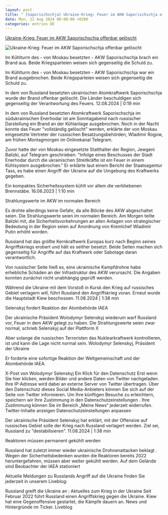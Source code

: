 ```yaml
---
layout: post
title: " [Saporischschja] Ukraine-Krieg: Feuer im AKW Saporischschja offenbar gelöscht"
date: Mon, 12 Aug 2024 00:00:00 +0200
categories: entries DE
---
```

[Ukraine-Krieg: Feuer im AKW Saporischschja offenbar gelöscht](https://www.zdf.de/nachrichten/politik/ausland/akw-feuer-saporischschja-ukraine-krieg-russland-100.html)

![Ukraine-Krieg: Feuer im AKW Saporischschja offenbar gelöscht](https://www.zdf.de/assets/ukraine-saporischschja-atomkraftwerk-100~1280x720?cb=1723409729426)

Im Kühlturm des - von Moskau besetzten - AKW Saporischschja brach ein Brand aus. Beide Kriegsparteien weisen sich gegenseitig die Schuld zu.

Im Kühlturm des - von Moskau besetzten - AKW Saporischschja war ein Brand ausgebrochen. Beide Kriegsparteien weisen sich gegenseitig die Schuld zu.

In dem von Russland besetzten ukrainischen Atomkraftwerk Saporischschja wurde der Brand offenbar gelöscht. Die Länder beschuldigen sich gegenseitig der Verantwortung des Feuers. 12.08.2024 | 0:19 min

In dem von Russland besetzten Atomkraftwerk Saporischschja im südukrainischen Enerhodar ist am Sonntagabend nach russischer Darstellung ein Brand an der Kühlanlage ausgebrochen. Noch in der Nacht konnte das Feuer "vollständig gelöscht" werden, erklärte der von Moskau eingesetzte Vertreter der russischen Besatzungsbehörden, Wladimir Rogow, am frühen Montagmorgen im Onlinekanal Telegram.

Zuvor hatte der von Moskau eingesetzte Statthalter der Region, Jewgeni Balizki, auf Telegram geschrieben: "Infolge eines Beschusses der Stadt Enerhodar durch die ukrainischen Streitkräfte ist ein Feuer in einem Kühlsystem ausgebrochen." Er erklärte laut einem Bericht der Staatsagentur Tass, es habe einen Angriff der Ukraine auf die Umgebung des Kraftwerks gegeben.

Ein kompaktes Sicherheitssystem kühlt vor allem die verbliebenen Brennstäbe. 16.06.2023 | 1:10 min

Strahlungswerte im AKW im normalen Bereich

Es drohte allerdings keine Gefahr, da alle Blöcke des AKW abgeschaltet seien. Die Strahlungswerte seien im normalen Bereich. Am Morgen teilte Balizki mit, die Sicherheitsvorkehrungen an allen Anlagen von strategischer Bedeutung in der Region seien auf Anordnung von Kremlchef Wladimir Putin erhöht worden.

Russland hat das größte Kernkraftwerk Europas kurz nach Beginn seines Angriffskriegs erobert und hält es seither besetzt. Beide Seiten machen sich gegenseitig für Angriffe auf das Kraftwerk oder Sabotage daran verantwortlich.

Von russischer Seite hieß es, eine ukrainische Kampfdrohne habe erhebliche Schäden an der Infrastruktur des AKW verursacht. Die Angaben konnten zunächst nicht unabhängig geprüft werden.

Während die Ukraine mit dem Vorstoß in Kursk den Krieg auf russisches Gebiet verlagern will, führt Russland den Angriffskrieg voran. Erneut wurde die Hauptstadt Kiew beschossen. 11.08.2024 | 1:38 min

Selenskyj fordert Reaktion der Atombehörde IAEA

Der ukrainische Präsident Wolodymyr Selenskyj wiederum warf Russland vor, Feuer in dem AKW gelegt zu haben. Die Strahlungswerte seien zwar normal, schrieb Selenskyj auf der Plattform X

Aber solange die russischen Terroristen das Nuklearkraftwerk kontrollieren, ist und kann die Lage nicht normal sein. Wolodymyr Selenskyj, Präsident der Ukraine

Er forderte eine sofortige Reaktion der Weltgemeinschaft und der Atombehörde IAEA.

X-Post von Wolodymyr Selenskyj Ein Klick für den Datenschutz Erst wenn Sie hier klicken, werden Bilder und andere Daten von Twitter nachgeladen. Ihre IP-Adresse wird dabei an externe Server von Twitter übertragen. Über den Datenschutz dieses Social Media-Anbieters können Sie sich auf der Seite von Twitter informieren. Um Ihre künftigen Besuche zu erleichtern, speichern wir Ihre Zustimmung in den Datenschutzeinstellungen . Ihre Zustimmung können Sie im Bereich „Meine News“ jederzeit widerrufen. Twitter-Inhalte anzeigen Datenschutzeinstellungen anpassen

Der ukrainische Präsident Selenskyj hat erklärt, mit der Offensive auf russisches Gebiet solle der Krieg nach Russland verlagert werden. Ziel sei, Russland zu "destabilisieren". 11.08.2024 | 1:38 min

Reaktoren müssen permanent gekühlt werden

Russland hat zuletzt immer wieder ukrainische Drohnenattacken beklagt . Wegen der Sicherheitsbedenken wurden die Reaktoren bereits 2022 heruntergefahren, müssen aber weiter gekühlt werden. Auf dem Gelände sind Beobachter der IAEA stationiert

Aktuelle Meldungen zu Russlands Angriff auf die Ukraine finden Sie jederzeit in unserem Liveblog:

Russland greift die Ukraine an : Aktuelles zum Krieg in der Ukraine Seit Februar 2022 führt Russland einen Angriffskrieg gegen die Ukraine. Kiew hat eine Gegenoffensive gestartet, die Kämpfe dauern an. News und Hintergründe im Ticker. Liveblog

